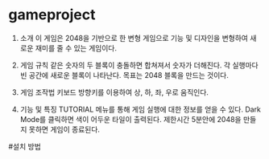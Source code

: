 # gameproject
1. 소개
이 게임은 2048을 기반으로 한 변형 게임으로 기능 및 디자인을 변형하여 새로운 재미를 줄 수 있는 게임이다.

2. 게임 규칙
같은 숫자의 두 블록이 충돌하면 합쳐져서 숫자가 더해진다. 
각 실행마다 빈 공간에 새로운 블록이 나타난다.
목표는 2048 블록을 만드는 것이다.

3. 게임 조작법
키보드 방향키를 이용하여 상, 하, 좌, 우로 움직인다.

4. 기능 및 특징
TUTORIAL 메뉴를 통해 게임 실행에 대한 정보를 얻을 수 있다.
Dark Mode를 클릭하면 색이 어두운 타일이 출력된다.
제한시간 5분안에 2048을 만들지 못하면 게임이 종료된다.

#설치 방법
